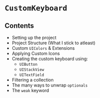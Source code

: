 #  ``CustomKeyboard``

## Contents

* Setting up the project
* Project Structure (What I stick to atleast)
* Custom `UIColors` & Extensions
* Applying Custom Icons
* Creating the custom keyboard using:
  * `UIButton`
  * `UIStackView`
  * `UITextField`
* Filtering a collection
* The many ways to unwrap `optionals`
* The `weak` keyword
